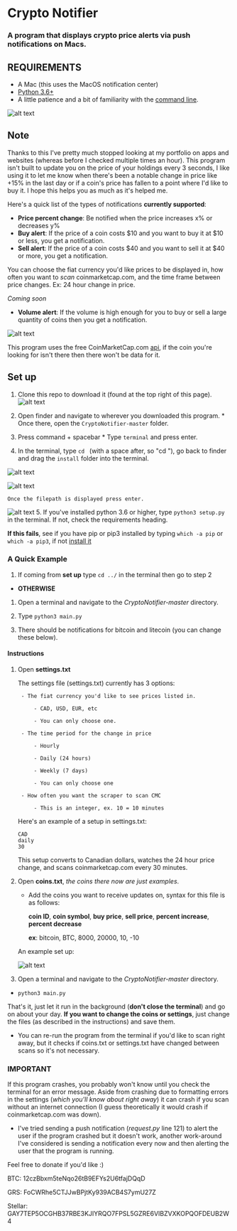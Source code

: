 # Crypto Notifier
### A program that displays crypto price alerts via push notifications on Macs.

## REQUIREMENTS
  * A Mac (this uses the MacOS notification center)
  * [Python 3.6+](https://www.python.org/downloads/release/python-365/)
  * A little patience and a bit of familiarity with the [command line](https://www.davidbaumgold.com/tutorials/command-line/).

![alt text](https://github.com/MellowYarker/CryptoNotifier/blob/master/images/example.gif "Example GIF")

## Note
Thanks to this I've pretty much stopped looking at my portfolio on apps and websites (whereas before I checked multiple times an hour). This program isn't built to update you on the price of your holdings every 3 seconds, I like using it to let me know when there's been a notable change in price like +15% in the last day or if a coin's price has fallen to a point where I'd like to buy it. I hope this helps you as much as it's helped me.

Here's a quick list of the types of notifications **currently supported**:

* **Price percent change**: Be notified when the price increases x% or decreases y%
* **Buy alert**: If the price of a coin costs $10 and you want to buy it at $10 or less, you get a notification.
* **Sell alert**: If the price of a coin costs $40 and you want to sell it at $40 or more, you get a notification.

You can choose the fiat currency you'd like prices to be displayed in, how often you want to *scan* coinmarketcap.com, and the time frame between price changes. Ex: 24 hour change in price.

*Coming soon*

* **Volume alert**: If the volume is high enough for you to buy or sell a large quantity of coins then you get a notification.

![alt text](https://github.com/MellowYarker/CryptoNotifier/blob/master/images/grsExample.png "Example Notification")

This program uses the free CoinMarketCap.com [api](https://coinmarketcap.com/api/), if the coin you're looking for isn't there then there won't be data for it.


## Set up
  1. Clone this repo to download it (found at the top right of this page).
  ![alt text](https://github.com/MellowYarker/CryptoNotifier/blob/master/images/clone.png "Clone")
  2. Open finder and navigate to wherever you downloaded this program.
    * Once there, open the `CryptoNotifier-master` folder.
  3. Press command + spacebar
    * Type `terminal` and press enter.

  4. In the terminal, type `cd ` (with a space after, so "cd "), go back to finder and drag the `install` folder into the terminal.

  ![alt text](https://github.com/MellowYarker/CryptoNotifier/blob/master/images/finder_terminal.png "Finder and Terminal")

  ![alt text](https://github.com/MellowYarker/CryptoNotifier/blob/master/images/dragged.png "Dragged In")

    Once the filepath is displayed press enter.

  ![alt text](https://github.com/MellowYarker/CryptoNotifier/blob/master/images/directory.png "Directory")
  5. If you've installed python 3.6 or higher, type `python3 setup.py` in the terminal. If not, check the requirements heading.

  **If this fails**, see if you have pip or pip3 installed by typing `which -a pip` or `which -a pip3`, if not [install it](https://stackoverflow.com/questions/6587507/how-to-install-pip-with-python-3)


### A Quick Example
1. If coming from **set up** type `cd ../` in the terminal then go to step 2
* **OTHERWISE**
1. Open a terminal and navigate to the *CryptoNotifier-master* directory.

2. Type `python3 main.py`

3. There should be notifications for bitcoin and litecoin (you can change these below).



#### Instructions
1. Open **settings.txt**

    The settings file (settings.txt) currently has 3 options:

        - The fiat currency you'd like to see prices listed in.

            - CAD, USD, EUR, etc

            - You can only choose one.

        - The time period for the change in price

            - Hourly

            - Daily (24 hours)

            - Weekly (7 days)

            - You can only choose one

        - How often you want the scraper to scan CMC

            - This is an integer, ex. 10 = 10 minutes

    Here's an example of a setup in settings.txt:

    ```
    CAD
    daily
    30
    ```

    This setup converts to Canadian dollars, watches the 24 hour price change,
    and scans coinmarketcap.com every 30 minutes.

2. Open **coins.txt**, *the coins there now are just examples*.
    * Add the coins you want to receive updates on, syntax for this file is as follows:

      **coin ID**, **coin symbol**, **buy price**, **sell price**, **percent increase**, **percent decrease**

      **ex**: bitcoin, BTC, 8000, 20000, 10, -10

   An example set up:

   ![alt text](https://github.com/MellowYarker/CryptoNotifier/blob/master/images/exampleCoins.png "Coin Setup")

3. Open a terminal and navigate to the *CryptoNotifier-master* directory.
  * `python3 main.py`

That's it, just let it run in the background (**don't close the terminal**) and go on about your day.
**If you want to change the coins or settings**, just change the files (as described in the instructions) and save them.

* You can re-run the program from the terminal if you'd like to scan right away, but it checks if coins.txt or settings.txt have changed between scans so it's not necessary.

### IMPORTANT
If this program crashes, you probably won't know until you check the terminal for an error message. Aside from crashing due to formatting errors in the settings (*which you'll know about right away*) it can crash if you scan without an internet connection (I guess theoretically it would crash if coinmarketcap.com was down).

* I've tried sending a push notification (*request.py* line 121) to alert the user if the program crashed but it doesn't work, another work-around I've considered is sending a notification every now and then alerting the user that the program is running.

Feel free to donate if you'd like :)

BTC: 12czBbxm5teNqo26tB9EFYs2U6tfajDQqD

GRS: FoCWRhe5CTJJwBPjtKy939ACB4S7ymU27Z

Stellar: GAY7TEP5OCGHB37RBE3KJIYRQO7FPSL5GZRE6VIBZVXKOPQOFDEUB2W4
